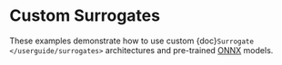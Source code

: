 # Custom Surrogates

These examples demonstrate how to use custom {doc}`Surrogate </userguide/surrogates>` architectures and pre-trained [ONNX](https://onnx.ai) models.